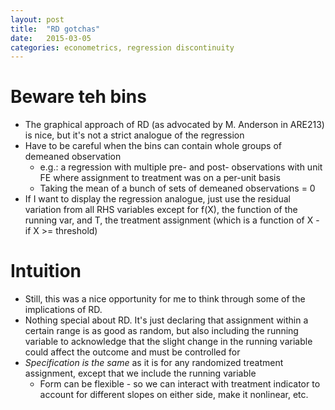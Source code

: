 ```yaml
---
layout: post
title:  "RD gotchas"
date:   2015-03-05
categories: econometrics, regression discontinuity
---
```


# Beware teh bins

- The graphical approach of RD (as advocated by M. Anderson in ARE213) is nice, but it's not a strict analogue of the regression
- Have to be careful when the bins can contain whole groups of demeaned observation
    + e.g.: a regression with multiple pre- and post- observations with unit FE where assignment to treatment was on a per-unit basis
    + Taking the mean of a bunch of sets of demeaned observations = 0
- If I want to display the regression analogue, just use the residual variation from all RHS variables except for f(X), the function of the running var, and T, the treatment assignment (which is a function of X - if X >= threshold)

# Intuition

- Still, this was a nice opportunity for me to think through some of the implications of RD.
- Nothing special about RD. It's just declaring that assignment within a certain range is as good as random, but also including the running variable to acknowledge that the slight change in the running variable could affect the outcome and must be controlled for
- *Specification is the same* as it is for any randomized treatment assignment, except that we include the running variable
    + Form can be flexible - so we can interact with treatment indicator to account for different slopes on either side, make it nonlinear, etc.
